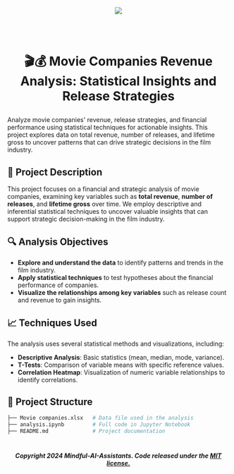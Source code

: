 <br><br>

 <p align="center">
<img src="https://github.com/user-attachments/assets/44205022-1828-4be5-96ce-390a0ce9436c" />

<br><br>

#  <p align="center"> 🎬💰  Movie Companies Revenue Analysis: Statistical Insights and Release Strategies

Analyze movie companies' revenue, release strategies, and financial performance using statistical techniques for actionable insights. This project explores data on total revenue, number of releases, and lifetime gross to uncover patterns that can drive strategic decisions in the film industry.

## 📄 Project Description
This project focuses on a financial and strategic analysis of movie companies, examining key variables such as **total revenue**, **number of releases**, and **lifetime gross** over time. We employ descriptive and inferential statistical techniques to uncover valuable insights that can support strategic decision-making in the film industry.

## 🔍 Analysis Objectives
- **Explore and understand the data** to identify patterns and trends in the film industry.
- **Apply statistical techniques** to test hypotheses about the financial performance of companies.
- **Visualize the relationships among key variables** such as release count and revenue to gain insights.

## 📈 Techniques Used
The analysis uses several statistical methods and visualizations, including:
- **Descriptive Analysis**: Basic statistics (mean, median, mode, variance).
- **T-Tests**: Comparison of variable means with specific reference values.
- **Correlation Heatmap**: Visualization of numeric variable relationships to identify correlations.

## 📂 Project Structure

```bash
├── Movie companies.xlsx   # Data file used in the analysis
├── analysis.ipynb         # Full code in Jupyter Notebook
├── README.md              # Project documentation
```













#
 
##### <p align="center">Copyright 2024 Mindful-AI-Assistants. Code released under the  [MIT license.]( https://github.com/Mindful-AI-Assistants/.github/blob/ad6948fdec771e022d49cd96f99024fcc7f1106a/LICENSE)
